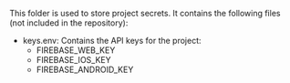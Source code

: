 This folder is used to store project secrets. It contains the following files (not included in the repository):

- keys.env: Contains the API keys for the project:
  - FIREBASE_WEB_KEY
  - FIREBASE_IOS_KEY
  - FIREBASE_ANDROID_KEY